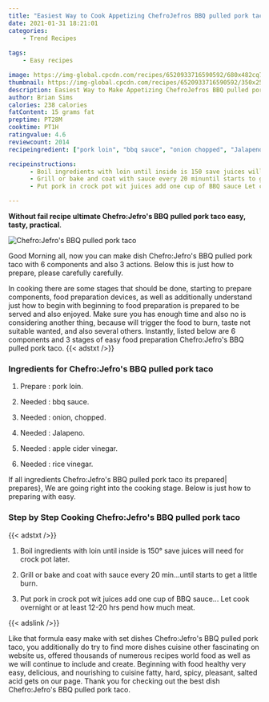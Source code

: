 ```yaml
---
title: "Easiest Way to Cook Appetizing ChefroJefros BBQ pulled pork taco"
date: 2021-01-31 18:21:01
categories:
    - Trend Recipes
    
tags:
    - Easy recipes

image: https://img-global.cpcdn.com/recipes/6520933716590592/680x482cq70/chefrojefros-bbq-pulled-pork-taco-recipe-main-photo.jpg
thumbnail: https://img-global.cpcdn.com/recipes/6520933716590592/350x250cq70/chefrojefros-bbq-pulled-pork-taco-recipe-main-photo.jpg
description: Easiest Way to Make Appetizing ChefroJefros BBQ pulled pork taco with 6 ingredients and 3 stages of easy cooking.
author: Brian Sims
calories: 238 calories
fatContent: 15 grams fat
preptime: PT28M
cooktime: PT1H
ratingvalue: 4.6
reviewcount: 2014
recipeingredient: ["pork loin", "bbq sauce", "onion chopped", "Jalapeno", "apple cider vinegar", "rice vinegar"]

recipeinstructions: 
      - Boil ingredients with loin until inside is 150 save juices will need for crock pot later 
      - Grill or bake and coat with sauce every 20 minuntil starts to get a little burn 
      - Put pork in crock pot wit juices add one cup of BBQ sauce Let cook overnight or at least 1220 hrs pend how much meat

---
```




**Without fail recipe ultimate Chefro:Jefro&#39;s BBQ pulled pork taco easy, tasty, practical**. 


![Chefro:Jefro&#39;s BBQ pulled pork taco](https://img-global.cpcdn.com/recipes/6520933716590592/680x482cq70/chefrojefros-bbq-pulled-pork-taco-recipe-main-photo.jpg "Chefro:Jefro&#39;s BBQ pulled pork taco")




Good Morning all, now you can make dish Chefro:Jefro&#39;s BBQ pulled pork taco with 6 components and also 3 actions. Below this is just how to prepare, please carefully carefully.

In cooking there are some stages that should be done, starting to prepare components, food preparation devices, as well as additionally understand just how to begin with beginning to food preparation is prepared to be served and also enjoyed. Make sure you has enough time and also no is considering another thing, because will trigger the food to burn, taste not suitable wanted, and also several others. Instantly, listed below are 6 components and 3 stages of easy food preparation Chefro:Jefro&#39;s BBQ pulled pork taco.
{{< adstxt />}}

### Ingredients for Chefro:Jefro&#39;s BBQ pulled pork taco


1. Prepare  : pork loin.

1. Needed  : bbq sauce.

1. Needed  : onion, chopped.

1. Needed  : Jalapeno.

1. Needed  : apple cider vinegar.

1. Needed  : rice vinegar.



If all ingredients Chefro:Jefro&#39;s BBQ pulled pork taco its prepared| prepares}, We are going right into the cooking stage. Below is just how to preparing with easy.

### Step by Step Cooking Chefro:Jefro&#39;s BBQ pulled pork taco

{{< adstxt />}}


1. Boil ingredients with loin until inside is 150° save juices will need for crock pot later.



1. Grill or bake and coat with sauce every 20 min...until starts to get a little burn.



1. Put pork in crock pot wit juices add one cup of BBQ sauce... Let cook overnight or at least 12-20 hrs pend how much meat.





{{< adslink />}}

Like that formula easy make with set dishes Chefro:Jefro&#39;s BBQ pulled pork taco, you additionally do try to find more dishes cuisine other fascinating on website us, offered thousands of numerous recipes world food as well as we will continue to include and create. Beginning with food healthy very easy, delicious, and nourishing to cuisine fatty, hard, spicy, pleasant, salted acid gets on our page. Thank you for checking out the best dish Chefro:Jefro&#39;s BBQ pulled pork taco.
